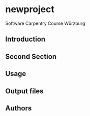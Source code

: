 # newproject
Software Carpentry Course Würzburg

## Introduction

## Second Section

## Usage

## Output files

## Authors
